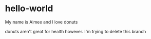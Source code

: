 # hello-world

My name is Aimee and I love donuts

donuts aren't great for health however.
I'm trying to delete this branch
